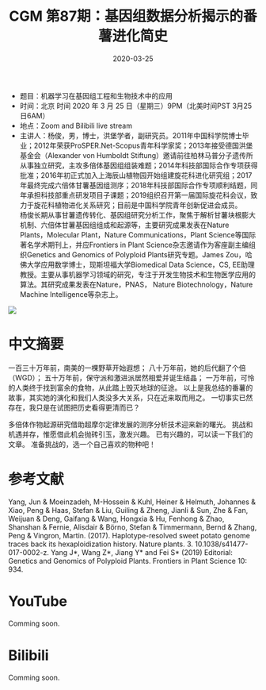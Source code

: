 ﻿---
title: "CGM 第87期：基因组数据分析揭示的番薯进化简史"
date: "2020-03-25"
categories:
  - 学术报告
tags: [Sweet potato, Genomics, Polyploidexplainable]
show_comments: true
thumbnail: "https://i.loli.net/2020/03/22/j2PZlMSgk6WnoBp.jpg"
---

- 题目：机器学习在基因组工程和生物技术中的应用
- 时间：北京 时间 2020 年 3 月 25 日（星期三）9PM（北美时间PST 3月25日6AM）
- 地点：Zoom and Bilibili live stream
- 主讲人：杨俊，男，博士，洪堡学者，副研究员。2011年中国科学院博士毕业；2012年荣获ProSPER.Net-Scopus青年科学家奖；2013年接受德国洪堡基金会（Alexander von Humboldt Stiftung）邀请前往柏林马普分子遗传所从事独立研究，主攻多倍体基因组组装难题；2014年科技部国际合作专项获得批准；2016年初正式加入上海辰山植物园开始组建旋花科进化研究组；2017年最终完成六倍体甘薯基因组测序；2018年科技部国际合作专项顺利结题，同年承担科技部重点研发项目子课题；2019组织召开第一届国际旋花科会议，致力于旋花科植物进化关系研究；目前是中国科学院青年创新促进会成员。<br>
杨俊长期从事甘薯遗传转化、基因组研究分析工作，聚焦于解析甘薯块根膨大机制、六倍体甘薯基因组组成和起源等，主要研究成果发表在Nature Plants，Molecular Plant，Nature Communications，Plant Science等国际著名学术期刊上，并应Frontiers in Plant Science杂志邀请作为客座副主编组织Genetics and Genomics of Polyploid Plants研究专题。James Zou，哈佛大学应用数学博士，现斯坦福大学Biomedical Data Science，CS, EE助理教授。主要从事机器学习领域的研究，专注于开发生物技术和生物医学应用的算法。其研究成果发表在Nature，PNAS， Nature Biotechnology，Nature Machine Intelligence等杂志上。

![](https://i.loli.net/2020/03/22/j2PZlMSgk6WnoBp.jpg)

# 中文摘要

一百三十万年前，南美的一棵野草开始遐想；
八十万年前，她的后代翻了个倍（WGD）；
五十万年前，保守派和激进派居然相爱并诞生结晶；
一万年前，可怜的人类终于找到富余的食物，从此踏上毁灭地球的征途。
以上是我总结的番薯的故事，其实她的演化和我们人类没多大关系，只在近来取而用之。
一切事实已然存在，我只是在试图把历史看得更清而已？
 
多倍体作物起源研究借助超摩尔定律发展的测序分析技术迎来新的曙光。
挑战和机遇并存，惟愿借此机会抛砖引玉，激发兴趣。
已有兴趣的，可以读一下我们的文章。
准备挑战的，选一个自己喜欢的物种吧！

# 参考文献

Yang, Jun & Moeinzadeh, M-Hossein & Kuhl, Heiner & Helmuth, Johannes & Xiao, Peng & Haas, Stefan & Liu, Guiling & Zheng, Jianli & Sun, Zhe & Fan, Weijuan & Deng, Gaifang & Wang, Hongxia & Hu, Fenhong & Zhao, Shanshan & Fernie, Alisdair & Börno, Stefan & Timmermann, Bernd & Zhang, Peng & Vingron, Martin. (2017). Haplotype-resolved sweet potato genome traces back its hexaploidization history. Nature plants. 3. 10.1038/s41477-017-0002-z.
Yang J*, Wang Z*, Jiang Y* and Fei S* (2019) Editorial: Genetics and Genomics of Polyploid Plants. Frontiers in Plant Science 10: 934.


# YouTube
Comming soon.

# Bilibili
Comming soon.

